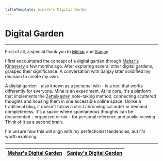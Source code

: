 ```yaml
---
titleTemplate: binzek's Digital Garden
---
```


# Digital Garden

---

First of all, a special thank you to [Mehar](https://www.linkedin.com/in/meharmp/) and [Sanjay](https://www.linkedin.com/in/sjaykh/).

I first encountered the concept of a digital garden through [Mehar's Kinassery](https://wiki.meharmp.in/) a few months ago. After exploring several other digital gardens, I grasped their significance. A conversation with Sanjay later solidified my decision to create my own.

A digital garden - also known as a personal wiki - is a tool that works differently for everyone. Mine is an experiment. At its core, it's a platform that implements the [Zettelkasten](https://en.wikipedia.org/wiki/Zettelkasten) note-taking method, connecting scattered thoughts and housing them in one accessible online space. Unlike a traditional blog, it doesn't follow a strict chronological order or demand completeness. It's a space where spontaneous thoughts can be documented - organized or not - for personal reference and public viewing. Think of it as a second brain.

I'm unsure how this will align with my perfectionist tendencies, but it's worth exploring.

---

| [Mehar's Digital Garden](https://wiki.meharmp.in/) | [Sanjay's Digital Garden](https://wiki.sjaykh.in/) |
| -------------------------------------------------- | -------------------------------------------------- |
